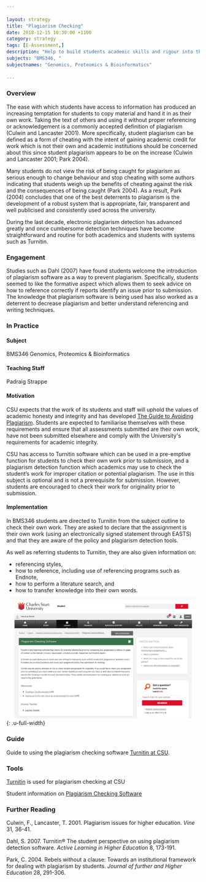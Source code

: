 ```yaml
---

layout: strategy
title: "Plagiarism Checking"
date: 2018-12-15 10:30:00 +1100
category: strategy
tags: [E-Assessment,]
description: "Help to build students academic skills and rigour into their studies."
subjects: "BMS346, "
subjectnames: "Genomics, Proteomics & Bioinformatics"

---
```


### Overview

The ease with which students have access to information has produced an increasing temptation for students to copy material and hand it in as their own work. Taking the text of others and using it without proper referencing or acknowledgement is a commonly accepted definition of plagiarism (Culwin and Lancaster 2001). More specifically, student plagiarism can be defined as a form of cheating with the intent of gaining academic credit for work which is not their own and academic institutions should be concerned about this since student plagiarism appears to be on the increase (Culwin and Lancaster 2001; Park 2004).

Many students do not view the risk of being caught for plagiarism as serious enough to change behaviour and stop cheating with some authors indicating that students weigh up the benefits of cheating against the risk and the consequences of being caught (Park 2004). As a result, Park (2004) concludes that one of the best deterrents to plagiarism is the development of a robust system that is appropriate, fair, transparent and well publicised and consistently used across the university.

During the last decade, electronic plagiarism detection has advanced greatly and once cumbersome detection techniques have become straightforward and routine for both academics and students with systems such as Turnitin.

### Engagement

Studies such as Dahl (2007) have found students welcome the introduction of plagiarism software as a way to prevent plagiarism. Specifically, students seemed to like the formative aspect which allows them to seek advice on how to reference correctly if reports identify an issue prior to submission. The knowledge that plagiarism software is being used has also worked as a deterrent to decrease plagiarism and better understand referencing and writing techniques.

### In Practice

<div class="u-release practice" >

<div class="practice-item">
<div class="practice-content" markdown="1">

#### Subject
BMS346 Genomics, Proteomics & Bioinformatics

#### Teaching Staff
Padraig Strappe

#### Motivation

CSU expects that the work of its students and staff will uphold the values of academic honesty and integrity and has developed [The Guide to Avoiding Plagiarism](http://student.csu.edu.au/library/integrity/plagiarism). Students are expected to familiarise themselves with these requirements and ensure that all assessments submitted are their own work, have not been submitted elsewhere and comply with the University's requirements for academic integrity.

CSU has access to Turnitin software which can be used in a pre-emptive function for students to check their own work prior to submission, and a plagiarism detection function which academics may use to check the student’s work for improper citation or potential plagiarism. The use in this subject is optional and is not a prerequisite for submission. However, students are encouraged to check their work for originality prior to submission.

#### Implementation
In BMS346 students are directed to Turnitin from the subject outline to check their own work. They are asked to declare that the assignment is their own work (using an electronically signed statement through EASTS) and that they are aware of the policy and plagiarism detection tools.

As well as referring students to Turnitin, they are also given information on:
- referencing styles,
- how to reference, including use of referencing programs such as Endnote,
- how to perform a literature search, and
- how to transfer knowledge into their own words.

![Screenshot of plagiarism webpage](../images/practices/Plagiarism-Checking-BMS346.png){: .u-full-width}


</div>
</div>

</div>

### Guide
Guide to using the plagiarism checking software [Turnitin at CSU](https://www.csu.edu.au/division/learning-and-teaching/interact2_help/faculty-and-csu-staff/assessment/turnitin).

### Tools

[Turnitin](http://www.turnitin.com/) is used for plagiarism checking at CSU

Student information on [Plagiarism Checking Software](http://student.csu.edu.au/library/integrity/referencing-at-csu/checking)

### Further Reading

<div class="apa-ref" markdown="1">

Culwin, F., Lancaster, T. 2001. Plagiarism issues for higher education. *Vine* 31, 36-41.

Dahl, S. 2007. Turnitin® The student perspective on using plagiarism detection software. *Active Learning in Higher Education* 8, 173-191.

Park, C. 2004. Rebels without a clause: Towards an institutional framework for dealing with plagiarism by students. *Journal of further and Higher Education* 28, 291-306.

</div>
